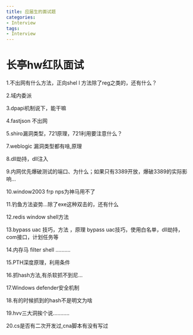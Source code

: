 ```yaml
---
title: 应届生的面试题
categories:
- Interview
tags:
- Interview
---
```

# 长亭hw红队面试1.不出网有什么方法，正向shel l 方法除了reg之类的，还有什么？ 2.域内委派3.dpapi机制说下，能干嘛4.fastjson 不出网5.shiro漏洞类型，721原理，721利用要注意什么？7.weblogic 漏洞类型都有啥,原理8.dll劫持，dll注入9.内网优先爆破测试的端口、为什么；如果只有3389开放，爆破3389的实际影响...10.window2003 frp nps为神马用不了11.钓鱼方法姿势...除了exe这种双击的，还有什么12.redis window shell方法13.bypass uac 技巧，方法 ，原理bypass uac技巧，使用白名单，dll劫持，com接口，计划任务等14.内存马 filter shell ..........15.PTH深度原理，利用条件16.抓hash方法,有杀软抓不到尼...17.Windows defender安全机制18.有的时候抓到的hash不是明文为啥19.hvv三大洞挨个说...........20.cs是否有二次开发过,cna脚本有没有写过

